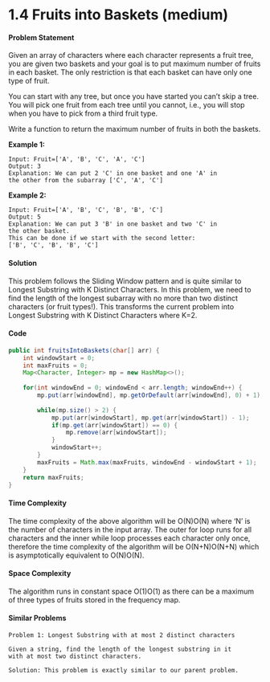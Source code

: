 # 1.4 Fruits into Baskets (medium)

#### Problem Statement

Given an array of characters where each character represents a fruit tree, you are given two baskets and your goal is to put maximum number of fruits in each basket. The only restriction is that each basket can have only one type of fruit.

You can start with any tree, but once you have started you can’t skip a tree. You will pick one fruit from each tree until you cannot, i.e., you will stop when you have to pick from a third fruit type.

Write a function to return the maximum number of fruits in both the baskets.

**Example 1:**

```
Input: Fruit=['A', 'B', 'C', 'A', 'C']
Output: 3
Explanation: We can put 2 'C' in one basket and one 'A' in 
the other from the subarray ['C', 'A', 'C']
```

**Example 2:**

```
Input: Fruit=['A', 'B', 'C', 'B', 'B', 'C']
Output: 5
Explanation: We can put 3 'B' in one basket and two 'C' in 
the other basket. 
This can be done if we start with the second letter: 
['B', 'C', 'B', 'B', 'C']
```

#### Solution

This problem follows the Sliding Window pattern and is quite similar to Longest Substring with K Distinct Characters. In this problem, we need to find the length of the longest subarray with no more than two distinct characters (or fruit types!). This transforms the current problem into Longest Substring with K Distinct Characters where K=2.

#### Code

```java
public int fruitsIntoBaskets(char[] arr) {
    int windowStart = 0;
    int maxFruits = 0;
    Map<Character, Integer> mp = new HashMap<>();
  
    for(int windowEnd = 0; windowEnd < arr.length; windowEnd++) {
        mp.put(arr[windowEnd], mp.getOrDefault(arr[windowEnd], 0) + 1);
        
        while(mp.size() > 2) {
            mp.put(arr[windowStart], mp.get(arr[windowStart]) - 1);
            if(mp.get(arr[windowStart]) == 0) {
                mp.remove(arr[windowStart]);
            }
            windowStart++;
        }
        maxFruits = Math.max(maxFruits, windowEnd - windowStart + 1);
    }
    return maxFruits;
}
```

#### Time Complexity

The time complexity of the above algorithm will be O(N)O(N) where ‘N’ is the number of characters in the input array. The outer for loop runs for all characters and the inner while loop processes each character only once, therefore the time complexity of the algorithm will be O(N+N)O(N+N) which is asymptotically equivalent to O(N)O(N).

#### Space Complexity

The algorithm runs in constant space O(1)O(1) as there can be a maximum of three types of fruits stored in the frequency map.

#### Similar Problems

```
Problem 1: Longest Substring with at most 2 distinct characters

Given a string, find the length of the longest substring in it 
with at most two distinct characters.

Solution: This problem is exactly similar to our parent problem.
```
